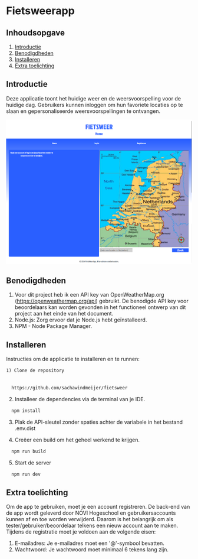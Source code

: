 # Fietsweerapp 

## Inhoudsopgave
1. [Introductie](#introductie)
2. [Benodigdheden](#benodigdheden)
3. [Installeren](#instaleren)
4. [Extra toelichting](#extra-toelichting)

<a name="introductie"></a>

## Introductie
Deze applicatie toont het huidige weer en de weersvoorspelling voor de huidige dag. Gebruikers kunnen inloggen om hun favoriete locaties op te slaan en gepersonaliseerde weersvoorspellingen te ontvangen.

![home](src/assets/home.png)

<a name="benodigdheden"></a>
## Benodigdheden

1) Voor dit project heb ik een API key van OpenWeatherMap.org (https://openweathermap.org/api) gebruikt. De benodigde API key voor beoordelaars kan worden gevonden in het functioneel ontwerp van dit project aan het einde van het document.
2) Node.js: Zorg ervoor dat je Node.js hebt geïnstalleerd.
3) NPM - Node Package Manager. 

<a name="Instaleren"></a>
## Installeren
Instructies om de applicatie te installeren en te runnen:

    1) Clone de repository 
```bash

  https://github.com/sachawindmeijer/fietsweer
```
2) Installeer de dependencies via de terminal van je IDE.

```bash
  npm install
```
3) Plak de API-sleutel zonder spaties achter de variabele in het bestand .env.dist

4) Creëer een build om het geheel werkend te krijgen.

```bash
  npm run build
```
5) Start de server

```bash
  npm run dev
```

<a name="commentaar"></a>
## Extra toelichting
Om de app te gebruiken, moet je een account registreren. De back-end van de app wordt geleverd door NOVI Hogeschool en gebruikersaccounts kunnen af en toe worden verwijderd. Daarom is het belangrijk om als tester/gebruiker/beoordelaar telkens een nieuw account aan te maken.
Tijdens de registratie moet je voldoen aan de volgende eisen:
1)    E-mailadres:
        Je e-mailadres moet een '@'-symbool bevatten.
2)    Wachtwoord:
        Je wachtwoord moet minimaal 6 tekens lang zijn.

